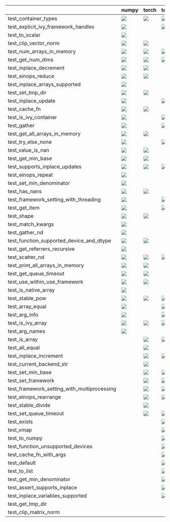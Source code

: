 |                                             | numpy                                                                                                                                                                                                                              | torch                                                                                                                                                                                  | tensorflow                                                                                                                                                                             | jax                                                                                                                                                                                    |
|:--------------------------------------------|:-----------------------------------------------------------------------------------------------------------------------------------------------------------------------------------------------------------------------------------|:---------------------------------------------------------------------------------------------------------------------------------------------------------------------------------------|:---------------------------------------------------------------------------------------------------------------------------------------------------------------------------------------|:---------------------------------------------------------------------------------------------------------------------------------------------------------------------------------------|
| test_container_types                        | <a href="https://github.com/unifyai/ivy/actions/runs/3618163402/jobs/6097750136" rel="noopener noreferrer" target="_blank"><img src=https://img.shields.io/badge/-success-success></a>                                             | <a href="https://github.com/unifyai/ivy/actions/runs/3655086596/jobs/6176095062" rel="noopener noreferrer" target="_blank"><img src=https://img.shields.io/badge/-success-success></a> | <a href="https://github.com/unifyai/ivy/actions/runs/3618163402/jobs/6097742464" rel="noopener noreferrer" target="_blank"><img src=https://img.shields.io/badge/-success-success></a> | <a href="https://github.com/unifyai/ivy/actions/runs/3618163402/jobs/6097727988" rel="noopener noreferrer" target="_blank"><img src=https://img.shields.io/badge/-success-success></a> |
| test_explicit_ivy_framework_handles         | <a href="https://github.com/unifyai/ivy/actions/runs/3650656827/jobs/6166910869" rel="noopener noreferrer" target="_blank"><img src=https://img.shields.io/badge/-success-success></a>                                             |                                                                                                                                                                                        | <a href="https://github.com/unifyai/ivy/actions/runs/3618163402/jobs/6097740745" rel="noopener noreferrer" target="_blank"><img src=https://img.shields.io/badge/-success-success></a> |                                                                                                                                                                                        |
| test_to_scalar                              | <a href="https://github.com/unifyai/ivy/actions/runs/3618163402/jobs/6097728700" rel="noopener noreferrer" target="_blank"><img src=https://img.shields.io/badge/-success-success></a>                                             |                                                                                                                                                                                        |                                                                                                                                                                                        | <a href="https://github.com/unifyai/ivy/actions/runs/3618163402/jobs/6097737790" rel="noopener noreferrer" target="_blank"><img src=https://img.shields.io/badge/-success-success></a> |
| test_clip_vector_norm                       | <a href="https://github.com/unifyai/ivy/actions/runs/3618163402/jobs/6097743744" rel="noopener noreferrer" target="_blank"><img src=https://img.shields.io/badge/-success-success></a>                                             | <a href="https://github.com/unifyai/ivy/actions/runs/3618163402/jobs/6097736541" rel="noopener noreferrer" target="_blank"><img src=https://img.shields.io/badge/-failure-red></a>     |                                                                                                                                                                                        | <a href="https://github.com/unifyai/ivy/actions/runs/3618163402/jobs/6097736062" rel="noopener noreferrer" target="_blank"><img src=https://img.shields.io/badge/-failure-red></a>     |
| test_num_arrays_in_memory                   | <a href="https://github.com/unifyai/ivy/actions/runs/3618163402/jobs/6097737790" rel="noopener noreferrer" target="_blank"><img src=https://img.shields.io/badge/-success-success></a>                                             | <a href="https://github.com/unifyai/ivy/actions/runs/3618163402/jobs/6097727988" rel="noopener noreferrer" target="_blank"><img src=https://img.shields.io/badge/-success-success></a> | <a href="null" rel="noopener noreferrer" target="_blank"><img src=https://img.shields.io/badge/-success-success></a>                                                                   |                                                                                                                                                                                        |
| test_get_num_dims                           | <a href="https://github.com/unifyai/ivy/actions/runs/3618163402/jobs/6097728700" rel="noopener noreferrer" target="_blank"><img src=https://img.shields.io/badge/-success-success></a>                                             | <a href="https://github.com/unifyai/ivy/actions/runs/3618163402/jobs/6097743744" rel="noopener noreferrer" target="_blank"><img src=https://img.shields.io/badge/-success-success></a> | <a href="https://github.com/unifyai/ivy/actions/runs/3618163402/jobs/6097746062" rel="noopener noreferrer" target="_blank"><img src=https://img.shields.io/badge/-success-success></a> |                                                                                                                                                                                        |
| test_inplace_decrement                      | <a href="https://github.com/unifyai/ivy/actions/runs/3618163402/jobs/6097729749" rel="noopener noreferrer" target="_blank"><img src=https://img.shields.io/badge/-success-success></a>                                             | <a href="https://github.com/unifyai/ivy/actions/runs/3618163402/jobs/6097736541" rel="noopener noreferrer" target="_blank"><img src=https://img.shields.io/badge/-success-success></a> |                                                                                                                                                                                        |                                                                                                                                                                                        |
| test_einops_reduce                          | <a href="https://github.com/unifyai/ivy/actions/runs/3646148408/jobs/6156962681" rel="noopener noreferrer" target="_blank"><img src=https://img.shields.io/badge/-success-success></a>                                             | <a href="https://github.com/unifyai/ivy/actions/runs/3618163402/jobs/6097747985" rel="noopener noreferrer" target="_blank"><img src=https://img.shields.io/badge/-success-success></a> |                                                                                                                                                                                        |                                                                                                                                                                                        |
| test_inplace_arrays_supported               | <a href="https://github.com/unifyai/ivy/actions/runs/3618163402/jobs/6097739251" rel="noopener noreferrer" target="_blank"><img src=https://img.shields.io/badge/-success-success></a>                                             |                                                                                                                                                                                        |                                                                                                                                                                                        | <a href="https://github.com/unifyai/ivy/actions/runs/3648766194/jobs/6162571089" rel="noopener noreferrer" target="_blank"><img src=https://img.shields.io/badge/-success-success></a> |
| test_set_tmp_dir                            | <a href="https://github.com/unifyai/ivy/actions/runs/3618163402/jobs/6097728700" rel="noopener noreferrer" target="_blank"><img src=https://img.shields.io/badge/-success-success></a>                                             | <a href="https://github.com/unifyai/ivy/actions/runs/3618163402/jobs/6097746062" rel="noopener noreferrer" target="_blank"><img src=https://img.shields.io/badge/-success-success></a> |                                                                                                                                                                                        | <a href="https://github.com/unifyai/ivy/actions/runs/3618163402/jobs/6097714998" rel="noopener noreferrer" target="_blank"><img src=https://img.shields.io/badge/-success-success></a> |
| test_inplace_update                         | <a href="https://github.com/unifyai/ivy/actions/runs/3618163402/jobs/6097727988" rel="noopener noreferrer" target="_blank"><img src=https://img.shields.io/badge/-success-success></a>                                             |                                                                                                                                                                                        | <a href="https://github.com/unifyai/ivy/actions/runs/3618163402/jobs/6097736541" rel="noopener noreferrer" target="_blank"><img src=https://img.shields.io/badge/-success-success></a> | <a href="https://github.com/unifyai/ivy/actions/runs/3618163402/jobs/6097750923" rel="noopener noreferrer" target="_blank"><img src=https://img.shields.io/badge/-success-success></a> |
| test_cache_fn                               | <a href="https://github.com/unifyai/ivy/actions/runs/3618163402/jobs/6097714998" rel="noopener noreferrer" target="_blank"><img src=https://img.shields.io/badge/-success-success></a>                                             | <a href="https://github.com/unifyai/ivy/actions/runs/3618163402/jobs/6097750136" rel="noopener noreferrer" target="_blank"><img src=https://img.shields.io/badge/-success-success></a> |                                                                                                                                                                                        | <a href="https://github.com/unifyai/ivy/actions/runs/3662665763/jobs/6191930169" rel="noopener noreferrer" target="_blank"><img src=https://img.shields.io/badge/-success-success></a> |
| test_is_ivy_container                       | <a href="https://github.com/unifyai/ivy/actions/runs/3618163402/jobs/6097746600" rel="noopener noreferrer" target="_blank"><img src=https://img.shields.io/badge/-success-success></a>                                             |                                                                                                                                                                                        | <a href="https://github.com/unifyai/ivy/actions/runs/3617661169/jobs/6096727668" rel="noopener noreferrer" target="_blank"><img src=https://img.shields.io/badge/-success-success></a> | <a href="https://github.com/unifyai/ivy/actions/runs/3618163402/jobs/6097736541" rel="noopener noreferrer" target="_blank"><img src=https://img.shields.io/badge/-success-success></a> |
| test_gather                                 | <a href="https://github.com/unifyai/ivy/actions/runs/3637132198/jobs/6137859733" rel="noopener noreferrer" target="_blank"><img src=https://img.shields.io/badge/-success-success></a>                                             |                                                                                                                                                                                        | <a href="https://github.com/unifyai/ivy/actions/runs/3637132198/jobs/6137863890" rel="noopener noreferrer" target="_blank"><img src=https://img.shields.io/badge/-success-success></a> | <a href="https://github.com/unifyai/ivy/actions/runs/3637132198/jobs/6137865252" rel="noopener noreferrer" target="_blank"><img src=https://img.shields.io/badge/-success-success></a> |
| test_get_all_arrays_in_memory               | <a href="https://github.com/unifyai/ivy/actions/runs/3618163402/jobs/6097747985" rel="noopener noreferrer" target="_blank"><img src=https://img.shields.io/badge/-success-success></a>                                             | <a href="https://github.com/unifyai/ivy/actions/runs/3618163402/jobs/6097738391" rel="noopener noreferrer" target="_blank"><img src=https://img.shields.io/badge/-success-success></a> |                                                                                                                                                                                        | <a href="https://github.com/unifyai/ivy/actions/runs/3618163402/jobs/6097743744" rel="noopener noreferrer" target="_blank"><img src=https://img.shields.io/badge/-success-success></a> |
| test_try_else_none                          | <a href="https://github.com/unifyai/ivy/actions/runs/3618163402/jobs/6097742464" rel="noopener noreferrer" target="_blank"><img src=https://img.shields.io/badge/-success-success></a>                                             |                                                                                                                                                                                        | <a href="https://github.com/unifyai/ivy/actions/runs/3618163402/jobs/6097745525" rel="noopener noreferrer" target="_blank"><img src=https://img.shields.io/badge/-success-success></a> | <a href="https://github.com/unifyai/ivy/actions/runs/3618163402/jobs/6097746600" rel="noopener noreferrer" target="_blank"><img src=https://img.shields.io/badge/-success-success></a> |
| test_value_is_nan                           | <a href="https://github.com/unifyai/ivy/actions/runs/3618163402/jobs/6097740745" rel="noopener noreferrer" target="_blank"><img src=https://img.shields.io/badge/-success-success></a>                                             | <a href="https://github.com/unifyai/ivy/actions/runs/3618163402/jobs/6097740745" rel="noopener noreferrer" target="_blank"><img src=https://img.shields.io/badge/-success-success></a> |                                                                                                                                                                                        | <a href="https://github.com/unifyai/ivy/actions/runs/3618163402/jobs/6097747985" rel="noopener noreferrer" target="_blank"><img src=https://img.shields.io/badge/-success-success></a> |
| test_get_min_base                           | <a href="https://github.com/unifyai/ivy/actions/runs/3618163402/jobs/6097750923" rel="noopener noreferrer" target="_blank"><img src=https://img.shields.io/badge/-success-success></a>                                             | <a href="https://github.com/unifyai/ivy/actions/runs/3618163402/jobs/6097744911" rel="noopener noreferrer" target="_blank"><img src=https://img.shields.io/badge/-success-success></a> |                                                                                                                                                                                        | <a href="https://github.com/unifyai/ivy/actions/runs/3618163402/jobs/6097743744" rel="noopener noreferrer" target="_blank"><img src=https://img.shields.io/badge/-success-success></a> |
| test_supports_inplace_updates               | <a href="https://github.com/unifyai/ivy/actions/runs/3618163402/jobs/6097744041" rel="noopener noreferrer" target="_blank"><img src=https://img.shields.io/badge/-success-success></a>                                             | <a href="https://github.com/unifyai/ivy/actions/runs/3618163402/jobs/6097746062" rel="noopener noreferrer" target="_blank"><img src=https://img.shields.io/badge/-success-success></a> | <a href="https://github.com/unifyai/ivy/actions/runs/3618163402/jobs/6097746600" rel="noopener noreferrer" target="_blank"><img src=https://img.shields.io/badge/-success-success></a> |                                                                                                                                                                                        |
| test_einops_repeat                          | <a href="https://github.com/unifyai/ivy/actions/runs/3618163402/jobs/6097744911" rel="noopener noreferrer" target="_blank"><img src=https://img.shields.io/badge/-success-success></a>                                             |                                                                                                                                                                                        |                                                                                                                                                                                        |                                                                                                                                                                                        |
| test_set_min_denominator                    | <a href="https://github.com/unifyai/ivy/actions/runs/3618163402/jobs/6097745525" rel="noopener noreferrer" target="_blank"><img src=https://img.shields.io/badge/-success-success></a>                                             |                                                                                                                                                                                        |                                                                                                                                                                                        |                                                                                                                                                                                        |
| test_has_nans                               | <a href="https://github.com/unifyai/ivy/actions/runs/3618163402/jobs/6097745525" rel="noopener noreferrer" target="_blank"><img src=https://img.shields.io/badge/-success-success></a>                                             | <a href="https://github.com/unifyai/ivy/actions/runs/3618163402/jobs/6097744328" rel="noopener noreferrer" target="_blank"><img src=https://img.shields.io/badge/-success-success></a> |                                                                                                                                                                                        | <a href="https://github.com/unifyai/ivy/actions/runs/3618163402/jobs/6097727988" rel="noopener noreferrer" target="_blank"><img src=https://img.shields.io/badge/-success-success></a> |
| test_framework_setting_with_threading       | <a href="https://github.com/unifyai/ivy/actions/runs/3602947825" rel="noopener noreferrer" target="_blank"><img src=https://img.shields.io/badge/-success-success></a>                                                             |                                                                                                                                                                                        | <a href="https://github.com/unifyai/ivy/actions/runs/3618163402/jobs/6097740745" rel="noopener noreferrer" target="_blank"><img src=https://img.shields.io/badge/-success-success></a> |                                                                                                                                                                                        |
| test_get_item                               | <a href="https://github.com/unifyai/ivy/actions/runs/https://github.com/unifyai/ivy/actions/runs/3609258673/jobs/6082359803" rel="noopener noreferrer" target="_blank"><img src=https://img.shields.io/badge/-success-success></a> |                                                                                                                                                                                        | <a href="https://github.com/unifyai/ivy/actions/runs/3618163402/jobs/6097740745" rel="noopener noreferrer" target="_blank"><img src=https://img.shields.io/badge/-success-success></a> | <a href="https://github.com/unifyai/ivy/actions/runs/null" rel="noopener noreferrer" target="_blank"><img src=https://img.shields.io/badge/-success-success></a>                       |
| test_shape                                  | <a href="https://github.com/unifyai/ivy/actions/runs/3617295421/jobs/6096023304" rel="noopener noreferrer" target="_blank"><img src=https://img.shields.io/badge/-success-success></a>                                             | <a href="https://github.com/unifyai/ivy/actions/runs/3618163402/jobs/6097735723" rel="noopener noreferrer" target="_blank"><img src=https://img.shields.io/badge/-success-success></a> |                                                                                                                                                                                        |                                                                                                                                                                                        |
| test_match_kwargs                           | <a href="https://github.com/unifyai/ivy/actions/runs/3618163402/jobs/6097739251" rel="noopener noreferrer" target="_blank"><img src=https://img.shields.io/badge/-success-success></a>                                             |                                                                                                                                                                                        |                                                                                                                                                                                        | <a href="https://github.com/unifyai/ivy/actions/runs/3618163402/jobs/6097737790" rel="noopener noreferrer" target="_blank"><img src=https://img.shields.io/badge/-success-success></a> |
| test_gather_nd                              | <a href="https://github.com/unifyai/ivy/actions/runs/3637223854/jobs/6138028395" rel="noopener noreferrer" target="_blank"><img src=https://img.shields.io/badge/-success-success></a>                                             |                                                                                                                                                                                        |                                                                                                                                                                                        | <a href="https://github.com/unifyai/ivy/actions/runs/3637223854/jobs/6138020574" rel="noopener noreferrer" target="_blank"><img src=https://img.shields.io/badge/-success-success></a> |
| test_function_supported_device_and_dtype    | <a href="https://github.com/unifyai/ivy/actions/runs/3618163402/jobs/6097739251" rel="noopener noreferrer" target="_blank"><img src=https://img.shields.io/badge/-success-success></a>                                             | <a href="https://github.com/unifyai/ivy/actions/runs/3618163402/jobs/6097746600" rel="noopener noreferrer" target="_blank"><img src=https://img.shields.io/badge/-success-success></a> |                                                                                                                                                                                        | <a href="https://github.com/unifyai/ivy/actions/runs/3618163402/jobs/6097744041" rel="noopener noreferrer" target="_blank"><img src=https://img.shields.io/badge/-success-success></a> |
| test_get_referrers_recursive                | <a href="https://github.com/unifyai/ivy/actions/runs/3618163402/jobs/6097746062" rel="noopener noreferrer" target="_blank"><img src=https://img.shields.io/badge/-success-success></a>                                             |                                                                                                                                                                                        |                                                                                                                                                                                        |                                                                                                                                                                                        |
| test_scatter_nd                             | <a href="https://github.com/unifyai/ivy/actions/runs/3618163402/jobs/6097739251" rel="noopener noreferrer" target="_blank"><img src=https://img.shields.io/badge/-success-success></a>                                             | <a href="https://github.com/unifyai/ivy/actions/runs/3618163402/jobs/6097745525" rel="noopener noreferrer" target="_blank"><img src=https://img.shields.io/badge/-failure-red></a>     | <a href="https://github.com/unifyai/ivy/actions/runs/3618163402/jobs/6097736541" rel="noopener noreferrer" target="_blank"><img src=https://img.shields.io/badge/-success-success></a> | <a href="https://github.com/unifyai/ivy/actions/runs/3618163402/jobs/6097743744" rel="noopener noreferrer" target="_blank"><img src=https://img.shields.io/badge/-success-success></a> |
| test_print_all_arrays_in_memory             | <a href="https://github.com/unifyai/ivy/actions/runs/3618163402/jobs/6097739251" rel="noopener noreferrer" target="_blank"><img src=https://img.shields.io/badge/-success-success></a>                                             | <a href="https://github.com/unifyai/ivy/actions/runs/3618163402/jobs/6097744328" rel="noopener noreferrer" target="_blank"><img src=https://img.shields.io/badge/-success-success></a> |                                                                                                                                                                                        | <a href="https://github.com/unifyai/ivy/actions/runs/3618163402/jobs/6097740745" rel="noopener noreferrer" target="_blank"><img src=https://img.shields.io/badge/-success-success></a> |
| test_get_queue_timeout                      | <a href="https://github.com/unifyai/ivy/actions/runs/3618163402/jobs/6097744041" rel="noopener noreferrer" target="_blank"><img src=https://img.shields.io/badge/-success-success></a>                                             | <a href="https://github.com/unifyai/ivy/actions/runs/3618163402/jobs/6097746062" rel="noopener noreferrer" target="_blank"><img src=https://img.shields.io/badge/-success-success></a> |                                                                                                                                                                                        |                                                                                                                                                                                        |
| test_use_within_use_framework               | <a href="https://github.com/unifyai/ivy/actions/runs/3618163402/jobs/6097714998" rel="noopener noreferrer" target="_blank"><img src=https://img.shields.io/badge/-success-success></a>                                             | <a href="https://github.com/unifyai/ivy/actions/runs/3618163402/jobs/6097737790" rel="noopener noreferrer" target="_blank"><img src=https://img.shields.io/badge/-success-success></a> |                                                                                                                                                                                        | <a href="https://github.com/unifyai/ivy/actions/runs/3618163402/jobs/6097747985" rel="noopener noreferrer" target="_blank"><img src=https://img.shields.io/badge/-success-success></a> |
| test_is_native_array                        | <a href="https://github.com/unifyai/ivy/actions/runs/3625835083/jobs/6114300702" rel="noopener noreferrer" target="_blank"><img src=https://img.shields.io/badge/-success-success></a>                                             |                                                                                                                                                                                        |                                                                                                                                                                                        | <a href="https://github.com/unifyai/ivy/actions/runs/3625835083/jobs/6114302368" rel="noopener noreferrer" target="_blank"><img src=https://img.shields.io/badge/-success-success></a> |
| test_stable_pow                             | <a href="https://github.com/unifyai/ivy/actions/runs/3637310073/jobs/6138216993" rel="noopener noreferrer" target="_blank"><img src=https://img.shields.io/badge/-success-success></a>                                             | <a href="null" rel="noopener noreferrer" target="_blank"><img src=https://img.shields.io/badge/-success-success></a>                                                                   | <a href="https://github.com/unifyai/ivy/actions/runs/3637310073/jobs/6138223398" rel="noopener noreferrer" target="_blank"><img src=https://img.shields.io/badge/-success-success></a> | <a href="https://github.com/unifyai/ivy/actions/runs/3637310073/jobs/6138203986" rel="noopener noreferrer" target="_blank"><img src=https://img.shields.io/badge/-success-success></a> |
| test_array_equal                            | <a href="https://github.com/unifyai/ivy/actions/runs/3646148408/jobs/6156962681" rel="noopener noreferrer" target="_blank"><img src=https://img.shields.io/badge/-success-success></a>                                             |                                                                                                                                                                                        | <a href="https://github.com/unifyai/ivy/actions/runs/3618163402/jobs/6097744041" rel="noopener noreferrer" target="_blank"><img src=https://img.shields.io/badge/-success-success></a> |                                                                                                                                                                                        |
| test_arg_info                               | <a href="https://github.com/unifyai/ivy/actions/runs/3653761623/jobs/6173560940" rel="noopener noreferrer" target="_blank"><img src=https://img.shields.io/badge/-success-success></a>                                             |                                                                                                                                                                                        | <a href="null" rel="noopener noreferrer" target="_blank"><img src=https://img.shields.io/badge/-success-success></a>                                                                   |                                                                                                                                                                                        |
| test_is_ivy_array                           | <a href="https://github.com/unifyai/ivy/actions/runs/3659880190/jobs/6186380639" rel="noopener noreferrer" target="_blank"><img src=https://img.shields.io/badge/-success-success></a>                                             | <a href="null" rel="noopener noreferrer" target="_blank"><img src=https://img.shields.io/badge/-success-success></a>                                                                   | <a href="https://github.com/unifyai/ivy/actions/runs/3625835083/jobs/6114312375" rel="noopener noreferrer" target="_blank"><img src=https://img.shields.io/badge/-success-success></a> |                                                                                                                                                                                        |
| test_arg_names                              | <a href="https://github.com/unifyai/ivy/actions/runs/3661243855/jobs/6189262504" rel="noopener noreferrer" target="_blank"><img src=https://img.shields.io/badge/-success-success></a>                                             |                                                                                                                                                                                        |                                                                                                                                                                                        |                                                                                                                                                                                        |
| test_is_array                               |                                                                                                                                                                                                                                    | <a href="https://github.com/unifyai/ivy/actions/runs/3625835083/jobs/6114311351" rel="noopener noreferrer" target="_blank"><img src=https://img.shields.io/badge/-success-success></a> | <a href="https://github.com/unifyai/ivy/actions/runs/3625835083/jobs/6114289277" rel="noopener noreferrer" target="_blank"><img src=https://img.shields.io/badge/-success-success></a> | <a href="https://github.com/unifyai/ivy/actions/runs/3647011738/jobs/6158732273" rel="noopener noreferrer" target="_blank"><img src=https://img.shields.io/badge/-success-success></a> |
| test_all_equal                              |                                                                                                                                                                                                                                    | <a href="https://github.com/unifyai/ivy/actions/runs/3618163402/jobs/6097744041" rel="noopener noreferrer" target="_blank"><img src=https://img.shields.io/badge/-success-success></a> |                                                                                                                                                                                        |                                                                                                                                                                                        |
| test_inplace_increment                      |                                                                                                                                                                                                                                    | <a href="https://github.com/unifyai/ivy/actions/runs/3618163402/jobs/6097742464" rel="noopener noreferrer" target="_blank"><img src=https://img.shields.io/badge/-success-success></a> | <a href="https://github.com/unifyai/ivy/actions/runs/3618163402/jobs/6097745525" rel="noopener noreferrer" target="_blank"><img src=https://img.shields.io/badge/-success-success></a> |                                                                                                                                                                                        |
| test_current_backend_str                    |                                                                                                                                                                                                                                    | <a href="https://github.com/unifyai/ivy/actions/runs/3618163402/jobs/6097727988" rel="noopener noreferrer" target="_blank"><img src=https://img.shields.io/badge/-success-success></a> |                                                                                                                                                                                        | <a href="https://github.com/unifyai/ivy/actions/runs/3618163402/jobs/6097746600" rel="noopener noreferrer" target="_blank"><img src=https://img.shields.io/badge/-success-success></a> |
| test_set_min_base                           |                                                                                                                                                                                                                                    | <a href="https://github.com/unifyai/ivy/actions/runs/3618163402/jobs/6097744911" rel="noopener noreferrer" target="_blank"><img src=https://img.shields.io/badge/-success-success></a> | <a href="https://github.com/unifyai/ivy/actions/runs/3618163402/jobs/6097737790" rel="noopener noreferrer" target="_blank"><img src=https://img.shields.io/badge/-success-success></a> | <a href="null" rel="noopener noreferrer" target="_blank"><img src=https://img.shields.io/badge/-success-success></a>                                                                   |
| test_set_framework                          |                                                                                                                                                                                                                                    | <a href="https://github.com/unifyai/ivy/actions/runs/3618163402/jobs/6097728700" rel="noopener noreferrer" target="_blank"><img src=https://img.shields.io/badge/-success-success></a> | <a href="https://github.com/unifyai/ivy/actions/runs/3618163402/jobs/6097744911" rel="noopener noreferrer" target="_blank"><img src=https://img.shields.io/badge/-success-success></a> | <a href="https://github.com/unifyai/ivy/actions/runs/3618163402/jobs/6097743744" rel="noopener noreferrer" target="_blank"><img src=https://img.shields.io/badge/-success-success></a> |
| test_framework_setting_with_multiprocessing |                                                                                                                                                                                                                                    | <a href="https://github.com/unifyai/ivy/actions/runs/3602947825" rel="noopener noreferrer" target="_blank"><img src=https://img.shields.io/badge/-success-success></a>                 | <a href="https://github.com/unifyai/ivy/actions/runs/3618163402/jobs/6097745525" rel="noopener noreferrer" target="_blank"><img src=https://img.shields.io/badge/-success-success></a> | <a href="https://github.com/unifyai/ivy/actions/runs/3618163402/jobs/6097737790" rel="noopener noreferrer" target="_blank"><img src=https://img.shields.io/badge/-success-success></a> |
| test_einops_rearrange                       |                                                                                                                                                                                                                                    | <a href="https://github.com/unifyai/ivy/actions/runs/3602947825" rel="noopener noreferrer" target="_blank"><img src=https://img.shields.io/badge/-success-success></a>                 | <a href="https://github.com/unifyai/ivy/actions/runs/3618163402/jobs/6097742464" rel="noopener noreferrer" target="_blank"><img src=https://img.shields.io/badge/-success-success></a> |                                                                                                                                                                                        |
| test_stable_divide                          |                                                                                                                                                                                                                                    | <a href="https://github.com/unifyai/ivy/actions/runs/3618163402/jobs/6097744328" rel="noopener noreferrer" target="_blank"><img src=https://img.shields.io/badge/-success-success></a> |                                                                                                                                                                                        |                                                                                                                                                                                        |
| test_set_queue_timeout                      |                                                                                                                                                                                                                                    | <a href="https://github.com/unifyai/ivy/actions/runs/3618163402/jobs/6097736062" rel="noopener noreferrer" target="_blank"><img src=https://img.shields.io/badge/-success-success></a> | <a href="https://github.com/unifyai/ivy/actions/runs/3618163402/jobs/6097729749" rel="noopener noreferrer" target="_blank"><img src=https://img.shields.io/badge/-success-success></a> | <a href="https://github.com/unifyai/ivy/actions/runs/3618163402/jobs/6097746062" rel="noopener noreferrer" target="_blank"><img src=https://img.shields.io/badge/-success-success></a> |
| test_exists                                 |                                                                                                                                                                                                                                    |                                                                                                                                                                                        | <a href="https://github.com/unifyai/ivy/actions/runs/3618163402/jobs/6097714998" rel="noopener noreferrer" target="_blank"><img src=https://img.shields.io/badge/-success-success></a> | <a href="https://github.com/unifyai/ivy/actions/runs/3647011738/jobs/6158732273" rel="noopener noreferrer" target="_blank"><img src=https://img.shields.io/badge/-success-success></a> |
| test_vmap                                   |                                                                                                                                                                                                                                    |                                                                                                                                                                                        | <a href="https://github.com/unifyai/ivy/actions/runs/3618163402/jobs/6097744911" rel="noopener noreferrer" target="_blank"><img src=https://img.shields.io/badge/-success-success></a> |                                                                                                                                                                                        |
| test_to_numpy                               |                                                                                                                                                                                                                                    |                                                                                                                                                                                        | <a href="https://github.com/unifyai/ivy/actions/runs/3618163402/jobs/6097744911" rel="noopener noreferrer" target="_blank"><img src=https://img.shields.io/badge/-success-success></a> |                                                                                                                                                                                        |
| test_function_unsupported_devices           |                                                                                                                                                                                                                                    |                                                                                                                                                                                        | <a href="https://github.com/unifyai/ivy/actions/runs/3618163402/jobs/6097744041" rel="noopener noreferrer" target="_blank"><img src=https://img.shields.io/badge/-success-success></a> |                                                                                                                                                                                        |
| test_cache_fn_with_args                     |                                                                                                                                                                                                                                    |                                                                                                                                                                                        | <a href="https://github.com/unifyai/ivy/actions/runs/3618163402/jobs/6097746062" rel="noopener noreferrer" target="_blank"><img src=https://img.shields.io/badge/-success-success></a> | <a href="https://github.com/unifyai/ivy/actions/runs/3618163402/jobs/6097750136" rel="noopener noreferrer" target="_blank"><img src=https://img.shields.io/badge/-success-success></a> |
| test_default                                |                                                                                                                                                                                                                                    |                                                                                                                                                                                        | <a href="https://github.com/unifyai/ivy/actions/runs/3618163402/jobs/6097747985" rel="noopener noreferrer" target="_blank"><img src=https://img.shields.io/badge/-success-success></a> |                                                                                                                                                                                        |
| test_to_list                                |                                                                                                                                                                                                                                    |                                                                                                                                                                                        | <a href="https://github.com/unifyai/ivy/actions/runs/3618163402/jobs/6097747985" rel="noopener noreferrer" target="_blank"><img src=https://img.shields.io/badge/-success-success></a> |                                                                                                                                                                                        |
| test_get_min_denominator                    |                                                                                                                                                                                                                                    |                                                                                                                                                                                        | <a href="https://github.com/unifyai/ivy/actions/runs/3618163402/jobs/6097727988" rel="noopener noreferrer" target="_blank"><img src=https://img.shields.io/badge/-success-success></a> | <a href="https://github.com/unifyai/ivy/actions/runs/3660910257/jobs/6188576119" rel="noopener noreferrer" target="_blank"><img src=https://img.shields.io/badge/-success-success></a> |
| test_assert_supports_inplace                |                                                                                                                                                                                                                                    |                                                                                                                                                                                        | <a href="https://github.com/unifyai/ivy/actions/runs/3618163402/jobs/6097739251" rel="noopener noreferrer" target="_blank"><img src=https://img.shields.io/badge/-success-success></a> |                                                                                                                                                                                        |
| test_inplace_variables_supported            |                                                                                                                                                                                                                                    |                                                                                                                                                                                        | <a href="https://github.com/unifyai/ivy/actions/runs/3618163402/jobs/6097714998" rel="noopener noreferrer" target="_blank"><img src=https://img.shields.io/badge/-success-success></a> | <a href="https://github.com/unifyai/ivy/actions/runs/3618163402/jobs/6097739251" rel="noopener noreferrer" target="_blank"><img src=https://img.shields.io/badge/-success-success></a> |
| test_get_tmp_dir                            |                                                                                                                                                                                                                                    |                                                                                                                                                                                        |                                                                                                                                                                                        | <a href="https://github.com/unifyai/ivy/actions/runs/3618163402/jobs/6097742464" rel="noopener noreferrer" target="_blank"><img src=https://img.shields.io/badge/-success-success></a> |
| test_clip_matrix_norm                       |                                                                                                                                                                                                                                    |                                                                                                                                                                                        |                                                                                                                                                                                        | <a href="https://github.com/unifyai/ivy/actions/runs/3618163402/jobs/6097740745" rel="noopener noreferrer" target="_blank"><img src=https://img.shields.io/badge/-failure-red></a>     |